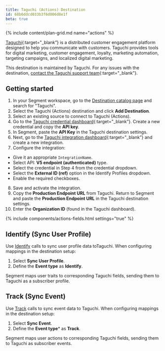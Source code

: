 ```yaml
---
title: Taguchi (Actions) Destination
id: 68b6ddcd033b3f6d006d8e1f
beta: true
---
```


{% include content/plan-grid.md name="actions" %}

[Taguchi](https://taguchi.com.au){:target="_blank”} is a distributed customer engagement platform designed to help you communicate with customers. Taguchi provides tools for digital marketing, customer engagement, loyalty, marketing automation, targeting campaigns, and localized digital marketing.

This destination is maintained by Taguchi. For any issues with the destination, [contact the Taguchi support team](mailto:support@taguchi.com){:target="_blank”}.

## Getting started

1. In your Segment workspace, go to the [Destination catalog page](https://app.segment.com/goto-my-workspace/destinations/catalog) and search for "Taguchi".
2. Select the Taguchi (Actions) destination and click **Add Destination**.
3. Select an existing source to connect to Taguchi (Actions).
4. Go to the [Taguchi credential dashboard](https://login.taguchi.com.au/<organization>/settings/credentials){:target="_blank”}. Create a new credential and copy the **API key**.
5. In Segment, paste the **API Key** in the Taguchi destination settings.
6. Next, go to the [Taguchi integration dashboard](https://login.taguchi.com.au/<organization>/settings/integration){:target="_blank”} and create a new integration.
7. Configure the integration:
- Give it an appropriate `IntegrationName`.
- Select API: **V5 endpoint (authenticated)** type.
- Select the credential in Step 4 from the credential dropdown.
- Select the **External ID (ref)** option in the Identify Profiles dropdown.
- Enable the required checkboxes.
8. Save and activate the integration.
9. Copy the **Production Endpoint URL** from Taguchi. Return to Segment and paste the **Production Endpoint URL** in the Taguchi destination settings.
10. Enter the **Organization ID** (found in the Taguchi dashboard). 

{% include components/actions-fields.html settings="true" %}

## Identify (Sync User Profile)

Use [Identify](docs/connections/spec/identify) calls to sync user profile data toTaguchi. When configuring mappings in the destination setup:

1. Select **Sync User Profile**.
2. Define the **Event type** as **Identify**.

Segment maps user traits to corresponding Taguchi fields, sending them to Taguchi as a subscriber profile.

## Track (Sync Event)

Use [Track](docs/connections/spec/track/) calls to sync event data to Taguchi. When configuring mappings in the destination setup:

1. Select **Sync Event**.
2. Define the **Event type*** as **Track**.

Segment maps user actions to corresponding Taguchi fields, sending them to Taguchi as subscriber events.
